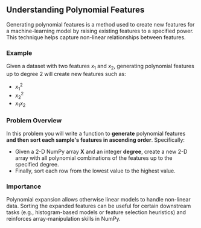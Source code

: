 ## Understanding Polynomial Features

Generating polynomial features is a method used to create new features for a machine-learning model by raising existing features to a specified power. This technique helps capture non-linear relationships between features.

### Example
Given a dataset with two features $x_1$ and $x_2$, generating polynomial features up to degree 2 will create new features such as:
- $x_1^2$
- $x_2^2$
- $x_1 x_2$

### Problem Overview
In this problem you will write a function to **generate** polynomial features **and then sort each sample's features in ascending order**. Specifically:
- Given a 2-D NumPy array **X** and an integer **degree**, create a new 2-D array with all polynomial combinations of the features up to the specified degree.
- Finally, sort each row from the lowest value to the highest value.

### Importance
Polynomial expansion allows otherwise linear models to handle non-linear data. Sorting the expanded features can be useful for certain downstream tasks (e.g., histogram-based models or feature selection heuristics) and reinforces array-manipulation skills in NumPy.
